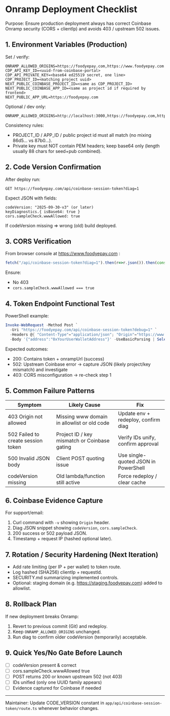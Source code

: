 # Onramp Deployment Checklist

Purpose: Ensure production deployment always has correct Coinbase Onramp security (CORS + clientIp) and avoids 403 / upstream 502 issues.

## 1. Environment Variables (Production)
Set / verify:
```
ONRAMP_ALLOWED_ORIGINS=https://foodyepay.com,https://www.foodyepay.com
CDP_API_KEY_ID=<uuid-from-coinbase-portal>
CDP_API_PRIVATE_KEY=<base64 ed25519 secret, one line>
CDP_PROJECT_ID=<matching project uuid>
NEXT_PUBLIC_COINBASE_PROJECT_ID=<same as CDP_PROJECT_ID>
NEXT_PUBLIC_COINBASE_APP_ID=<same as project id if required by frontend>
NEXT_PUBLIC_APP_URL=https://foodyepay.com
```
Optional / dev only:
```
ONRAMP_ALLOWED_ORIGINS=http://localhost:3000,https://foodyepay.com,https://www.foodyepay.com
```

Consistency rules:
- PROJECT_ID / APP_ID / public project id must all match (no mixing 86d5... vs 87b0...).
- Private key must NOT contain PEM headers; keep base64 only (length usually 88 chars for seed+pub combined).

## 2. Code Version Confirmation
After deploy run:
```
GET https://foodyepay.com/api/coinbase-session-token?diag=1
```
Expect JSON with fields:
```
codeVersion: "2025-09-30-v3" (or later)
keyDiagnostics.{ isBase64: true }
cors.sampleCheck.wwwAllowed: true
```
If codeVersion missing => wrong (old) build deployed.

## 3. CORS Verification
From browser console at https://www.foodyepay.com :
```js
fetch("/api/coinbase-session-token?diag=1").then(r=>r.json()).then(console.log)
```
Ensure:
- No 403
- `cors.sampleCheck.wwwAllowed === true`

## 4. Token Endpoint Functional Test
PowerShell example:
```powershell
Invoke-WebRequest -Method Post `
  -Uri "https://foodyepay.com/api/coinbase-session-token?debug=1" `
  -Headers @{ "Content-Type"="application/json"; "Origin"="https://www.foodyepay.com" } `
  -Body '{"address":"0xYourUserWalletAddress"}' -UseBasicParsing | Select -Expand Content
```
Expected outcomes:
- 200: Contains token + onrampUrl (success)
- 502: Upstream Coinbase error -> capture JSON (likely project/key mismatch) and investigate
- 403: CORS misconfiguration -> re-check step 1

## 5. Common Failure Patterns
| Symptom | Likely Cause | Fix |
|--------|--------------|-----|
| 403 Origin not allowed | Missing www domain in allowlist or old code | Update env + redeploy, confirm diag |
| 502 Failed to create session token | Project ID / key mismatch or Coinbase gating | Verify IDs unify, confirm approval |
| 500 Invalid JSON body | Client POST quoting issue | Use single-quoted JSON in PowerShell |
| codeVersion missing | Old lambda/function still active | Force redeploy / clear cache |

## 6. Coinbase Evidence Capture
For support/email:
1. Curl command with `-v` showing `Origin` header.
2. Diag JSON snippet showing `codeVersion`, `cors.sampleCheck`.
3. 200 success or 502 payload JSON.
4. Timestamp + request IP (hashed optional later).

## 7. Rotation / Security Hardening (Next Iteration)
- Add rate limiting (per IP + per wallet) to token route.
- Log hashed (SHA256) clientIp + requestId.
- SECURITY.md summarizing implemented controls.
- Optional: staging domain (e.g. https://staging.foodyepay.com) added to allowlist.

## 8. Rollback Plan
If new deployment breaks Onramp:
1. Revert to previous commit (Git) and redeploy.
2. Keep `ONRAMP_ALLOWED_ORIGINS` unchanged.
3. Run diag to confirm older codeVersion (temporarily) acceptable.

## 9. Quick Yes/No Gate Before Launch
- [ ] codeVersion present & correct
- [ ] cors.sampleCheck.wwwAllowed true
- [ ] POST returns 200 or known upstream 502 (not 403)
- [ ] IDs unified (only one UUID family appears)
- [ ] Evidence captured for Coinbase if needed

---
Maintainer: Update CODE_VERSION constant in `app/api/coinbase-session-token/route.ts` whenever behavior changes.

